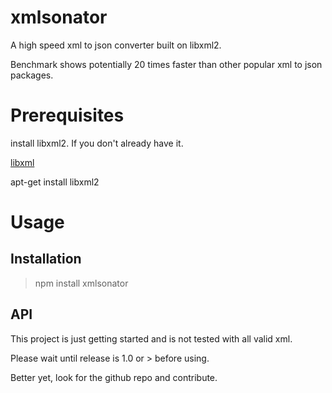 # xmlsonator
A high speed xml to json converter built on libxml2.

Benchmark shows potentially 20 times faster than other popular xml to json packages.

# Prerequisites
install libxml2. If you don't already have it.

[libxml](http://www.xmlsoft.org)

apt-get install libxml2

# Usage

## Installation
>npm install xmlsonator  

## API
This project is just getting started and is not tested with all valid xml.

Please wait until release is 1.0 or > before using.

Better yet, look for the github repo and contribute.
